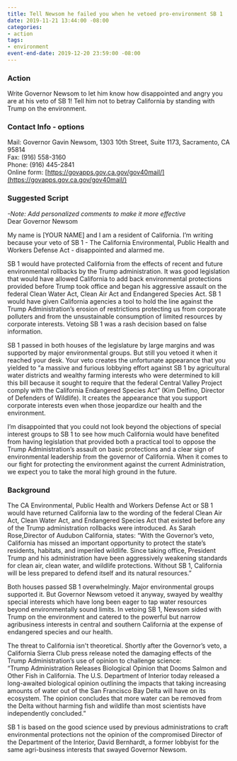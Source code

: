 ```yaml
---
title: Tell Newsom he failed you when he vetoed pro-environment SB 1
date: 2019-11-21 13:44:00 -08:00
categories:
- action
tags:
- environment
event-end-date: 2019-12-20 23:59:00 -08:00
---
```


### Action
Write Governor Newsom to let him know how disappointed and angry you are at his veto of SB 1! Tell him not to betray California by standing with Trump on the environment.

### Contact Info - options
Mail: Governor Gavin Newsom, 1303 10th Street, Suite 1173, Sacramento, CA 95814  
Fax: (916) 558-3160  
Phone: (916) 445-2841  
Online form: [https://govapps.gov.ca.gov/gov40mail/](https://govapps.gov.ca.gov/gov40mail/)  

### Suggested Script
*-Note: Add personalized comments to make it more effective*  
Dear Governor Newsom  

My name is [YOUR NAME] and I am a resident of California. I’m writing because your veto of SB 1 - The California Environmental, Public Health and Workers Defense Act - disappointed and alarmed me.  

SB 1 would have protected California from the effects of recent and future environmental rollbacks by the Trump administration. It was good legislation that would have allowed California to add back environmental protections provided before Trump took office and began his aggressive assault on the federal Clean Water Act, Clean Air Act and Endangered Species Act. SB 1 would have given California agencies a tool to hold the line against the Trump Administration’s erosion of restrictions protecting us from corporate polluters and from the unsustainable consumption of limited resources by corporate interests. Vetoing SB 1 was a rash decision based on false information.  

SB 1 passed in both houses of the legislature by large margins and was supported by major environmental groups. But still you vetoed it when it reached your desk. Your veto creates the unfortunate appearance that you yielded to “a massive and furious lobbying effort against SB 1 by agricultural water districts and wealthy farming interests who were determined to kill this bill because it sought to require that the federal Central Valley Project comply with the California Endangered Species Act” (Kim Delfino, Director of Defenders of Wildlife). It creates the appearance that you support corporate interests even when those jeopardize our health and the environment.  

I’m disappointed that you could not look beyond the objections of special interest groups to SB 1 to see how much California would have benefited from having legislation that provided both a practical tool to oppose the Trump Administration’s assault on basic protections and a clear sign of environmental leadership from the governor of California. When it comes to our fight for protecting the environment against the current Administration, we expect you to take the moral high ground in the future.  

### Background
The CA Environmental, Public Health and Workers Defense Act or SB 1 would have returned California law to the wording of the federal Clean Air Act, Clean Water Act, and Endangered Species Act that existed before any of the Trump administration rollbacks were introduced. As Sarah Rose,Director of Audubon California, states: “With the Governor’s veto, California has missed an important opportunity to protect the state’s residents, habitats, and imperiled wildlife. Since taking office, President Trump and his administration have been aggressively weakening standards for clean air, clean water, and wildlife protections. Without SB 1, California will be less prepared to defend itself and its natural resources.”  

Both houses passed SB 1 overwhelmingly. Major environmental groups supported it. But Governor Newsom vetoed it anyway, swayed by wealthy special interests which have long been eager to tap water resources beyond environmentally sound limits. In vetoing SB 1, Newsom sided with Trump on the environment and catered to the powerful but narrow agribusiness interests in central and southern California at the expense of endangered species and our health.  

The threat to California isn't theoretical. Shortly after the Governor’s veto, a California Sierra Club press release noted the damaging effects of the Trump Administration’s use of opinion to challenge science:  
“Trump Administration Releases Biological Opinion that Dooms Salmon and Other Fish in California. The U.S. Department of Interior today released a long-awaited biological opinion outlining the impacts that taking increasing amounts of water out of the San Francisco Bay Delta will have on its ecosystem. The opinion concludes that more water can be removed from the Delta without harming fish and wildlife than most scientists have independently concluded.”  

SB 1 is based on the good science used by previous administrations to craft environmental protections not the opinion of the compromised Director of the Department of the Interior, David Bernhardt, a former lobbyist for the same agri-business interests that swayed Governor Newsom.  